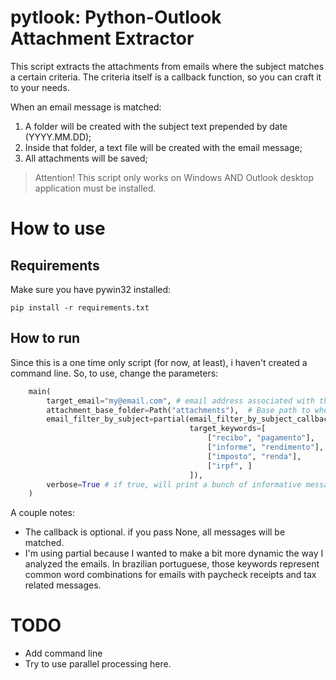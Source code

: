 # pytlook: Python-Outlook Attachment Extractor
This script extracts the attachments from emails where the subject matches a certain criteria.
The criteria itself is a callback function, so you can craft it to your needs.

When an email message is matched:
1. A folder will be created with the subject text prepended by date (YYYY.MM.DD);
2. Inside that folder, a text file will be created with the email message;
3. All attachments will be saved;

> Attention! This script only works on Windows AND Outlook desktop application must be installed. 


# How to use
## Requirements
Make sure you have pywin32 installed:
```shell
pip install -r requirements.txt
```


## How to run
Since this is a one time only script (for now, at least), i haven't created a command line.
So, to use, change the parameters:
```python
    main(
        target_email="my@email.com", # email address associated with the account you want to read
        attachment_base_folder=Path("attachments"),  # Base path to where you want to save the attachments
        email_filter_by_subject=partial(email_filter_by_subject_callback, # Callback function that will filter the messages by it's subject.
                                        target_keywords=[
                                            ["recibo", "pagamento"],
                                            ["informe", "rendimento"],
                                            ["imposto", "renda"],
                                            ["irpf", ]
                                        ]),
        verbose=True # if true, will print a bunch of informative messages.
    )
```
A couple notes:
- The callback is optional. if you pass None, all messages will be matched.
- I'm using partial because I wanted to make a bit more dynamic the way I analyzed the emails. In brazilian portuguese, those keywords represent common word combinations for emails with paycheck receipts and tax related messages.

# TODO
- Add command line
- Try to use parallel processing here.